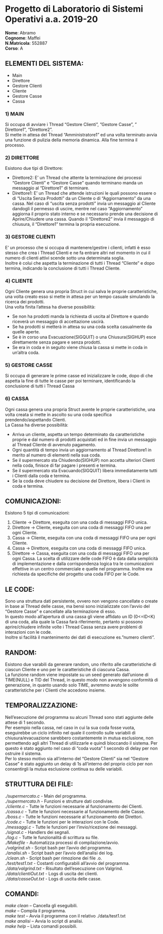 # Progetto di Laboratorio di Sistemi Operativi a.a. 2019-20
**Nome**: Abramo\
**Cognome**: Maffei \
**N.Matricola**: 552887 \
**Corso**: A

## ELEMENTI DEL SISTEMA:
  - Main
  - Direttore
  - Gestore Clienti
  - Cliente
  - Gestore Casse
  - Cassa

### 1) MAIN
Si occupa di avviare i Thread “Gestore Clienti”, ”Gestore Casse”, ” Direttore1”, “Direttore2”.\
Si mette in attesa del Thread “Amministratore1” ed una volta terminato avvia una funzione di pulizia della
memoria dinamica. Alla fine termina il processo.

### 2) DIRETTORE
Esistono due tipi di Direttore:
- Direttore2: E’ un Thread che attente la terminazione dei processi “Gestore Clienti” e “Gestore Casse”
quando terminano manda un messaggio al “Direttore1” di terminare.
- Direttore1: E’ un Thread che attende istruzioni le quali possono essere o di “Uscita Senza Prodotti” da un
Cliente o di “Aggiornamento” da una cassa. Nel caso di “uscita senza prodotti” invia un messaggio al Cliente
dandogli il permesso di uscire, mentre nel caso “Aggiornamento” aggiorna il proprio stato interno e se
necessario prende una decisione di Aprire/Chiudere una cassa. Quando il “Direttore2” invia il messaggio di
chiusura, il “Direttore1” termina la propria esecuzione.

### 3) GESTORE CLIENTI
E’ un processo che si occupa di mantenere/gestire i clienti, infatti è esso stesso che crea i Thread Clienti e ne
fa entrare altri nel momento in cui il numero di clienti attivi scende sotto una determinata soglia.\
Inoltre è colui che aspetta la terminazione di tutti i Thread “Cliente” e dopo termina, indicando la
conclusione di tutti i Thread Cliente.

### 4) CLIENTE
Ogni Cliente genera una propria Struct in cui salva le proprie caratteristiche, una volta creato esso si mette in
attesa per un tempo casuale simulando la ricerca dei prodotti.\
Una volta finita l’attesa ha diverse possibilità:
- Se non ha prodotti manda la richiesta di uscita al Direttore e quando riceverà un messaggio di
accettazione uscirà.
- Se ha prodotti si metterà in attesa su una coda scelta casualmente da quelle aperte.
- Se è in corso una Evacuazione(SIGQUIT) o una Chiusura(SIGHUP) esce direttamente senza pagare e
senza prodotti.
- Se era in coda e in seguito viene chiusa la cassa si mette in coda in un’altra coda.

### 5) GESTORE CASSE
Si occupa di generare le prime casse ed inizializzare le code, dopo di che aspetta la fine di tutte le casse per
poi terminare, identificando la conclusione di tutti i Thread Cassa


### 6) CASSA
Ogni cassa genera una propria Struct avente le proprie caratteristiche, una volta creata si mette in ascolto su
una coda specifica prendendo/aspettando Clienti.\
La Cassa ha diverse possibilità:
- Arriva un cliente, aspetta un tempo determinato da caratteristiche proprie e dal numero di prodotti
acquistati ed in fine invia un messaggio al Thread Cliente di avvenuto pagamento.
- Ogni quantità di tempo invia un aggiornamento al Thread Direttore1 in merito al numero di elementi
nella sua coda.
- Se il supermercato sta Chiudendo(SIGHUP) non accetta ulteriori Clienti nella coda, finisce di far pagare
i presenti e termina.
- Se il supermercato sta Evacuando(SIGQUIT) libera immediatamente tutti i Clienti dalla coda e termina.
- Se la coda deve chiudere su decisione del Direttore, libera i Clienti in coda e termina.

## COMUNICAZIONI:
Esistono 5 tipi di comunicazioni:
1. Cliente -> Direttore, eseguita con una coda di messaggi FIFO unica.
2. Direttore -> Cliente, eseguita con una coda di messaggi FIFO una per ogni Cliente.
3. Cassa -> Cliente, eseguita con una coda di messaggi FIFO una per ogni Cliente.
4. Cassa -> Direttore, eseguita con una coda di messaggi FIFO unica.
5. Direttore -> Cassa, eseguita con una coda di messaggi FIFO una per ogni Cassa.
La scelta di utilizzare delle code FIFO è data dalla semplicità di implementazione e dalla corrispondenza
logica tra le comunicazioni effettive in un centro commerciale e quelle nel programma.
Inoltre era richiesta da specifiche del progetto una coda FIFO per le Code.

## LE CODE:
Sono una struttura dati persistente, ovvero non vengono cancellate o create in base ai Thread delle casse, ma
bensì sono inizializzate con l’avvio del “Gestore Casse” e cancellate alla terminazione di esso.\
In questo modo all’apertura di una cassa gli viene affidato un ID (0<=ID<K) di una coda, alla quale la Cassa
farà riferimento, pertanto si possono aprire/chiudere infinite volte i Thread Cassa senza avere problemi di
interazioni con le code.\
Inoltre si facilità il mantenimento dei dati di esecuzione es.”numero clienti”.

## RANDOM:
Esistono due varabili da generare random, uno riferito alle caratteristiche di ciascun Cliente e uno per le
caratteristiche di ciascuna Cassa.\
La funzione random viene impostate su un seed generato dall’unione di TIME(NULL) e TID del Thread, in
questo modo non avvengono conformità di generazione, in quanto usando solo TIME, avremmo avuto le
solite caratteristiche per i Clienti che accedono insieme.

## TEMPORALIZZAZIONE:
Nell’esecuzione del programma su alcuni Thread sono stati aggiunte delle attese di 1 secondo.\
Per esempio nella cassa, nel caso in cui la sua coda fosse vuota, eseguirebbe un ciclo infinito nel quale il
controllo sulle variabili di chiusura/evacuazione sarebbero costantemente in mutua esclusione, non
permettendo agli altri Thread di utilizzarle e quindi bloccando il sistema. Per questo è stato aggiunto nel caso
di “coda vuota” 1 secondo di delay per non ostruire il sistema.\
Per lo stesso motivo sia all’interno del “Gestore Clienti” sia nel “Gestore Casse” è stato aggiunto un delay di
1s all’interno del proprio ciclo per non consentirgli la mutua esclusione continua su delle variabili.

## STRUTTURA DEI FILE:
*./supermercato.c* - Main del programma.\
*./supermercato.h* - Funzioni e strutture dati condivise.\
*./cliente.c* - Tutte le funzioni necessarie al funzionamento dei Clienti.\
*./cassa.c* - Tutte le funzioni necessarie al funzionamento delle Casse.\
*./boss.c* - Tutte le funzioni necessarie al funzionamento dei Direttori.\
*./code.c* - Tutte le funzioni per le interazioni con le Code.\
*./messaggi.c* - Tutte le funzioni per l’invio/ricezione dei messaggi.\
*./signal.c* - Handlers dei segnali.\
*./log.c* - Tutte le funzionalità di scrittura su file.\
*./Makefile* - Automatizza processi di compilazione/avvio.\
*./valgrind.sh* - Script bash per l’avvio del programma.\
*./analisi.sh* - Script bash per l’avvio dell’analisi dei log.\
*./clean.sh* - Script bash per rimozione dei file .o.\
*./test/test1.txt* - Costanti configurabili all’avvio del programma.\
*./data/valgrind.txt* - Risultato dell’esecuzione con Valgrind.\
*./data/clientiOut.txt* - Logs di uscita dei clienti.\
*./data/casseOut.txt* - Logs di uscita delle casse.

## COMANDI:
*make clean* – Cancella gli eseguibili.\
*make* – Compila il programma.\
*make test* – Avvia il programma con il relativo ./data/test1.txt\
*make analisi* – Avvia lo script di analisi.\
*make help* – Lista comandi possibili.
